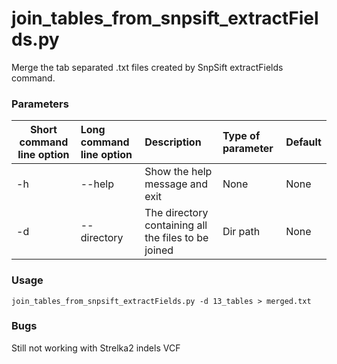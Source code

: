 # join_tables_from_snpsift_extractFields.py

Merge the tab separated .txt files created by SnpSift extractFields command.

### Parameters

| Short command line option | Long command line option | Description | Type of parameter | Default |
| ------------- |:-------------| :-------------| :-------------| :-------------|
| -h | --help | Show the help message and exit | None | None
| -d | --directory | The directory containing all the files to be joined | Dir path | None |

### Usage

```
join_tables_from_snpsift_extractFields.py -d 13_tables > merged.txt
```

### Bugs

Still not working with Strelka2 indels VCF
